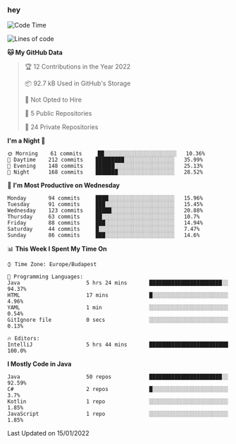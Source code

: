 ### hey

<!--START_SECTION:waka-->
![Code Time](http://img.shields.io/badge/Code%20Time-465%20hrs%2039%20mins-blue)

![Lines of code](https://img.shields.io/badge/From%20Hello%20World%20I%27ve%20Written-442%20Thousand%20lines%20of%20code-blue)

**🐱 My GitHub Data** 

> 🏆 12 Contributions in the Year 2022
 > 
> 📦 92.7 kB Used in GitHub's Storage 
 > 
> 🚫 Not Opted to Hire
 > 
> 📜 5 Public Repositories 
 > 
> 🔑 24 Private Repositories  
 > 
**I'm a Night 🦉** 

```text
🌞 Morning    61 commits     ██░░░░░░░░░░░░░░░░░░░░░░░   10.36% 
🌆 Daytime    212 commits    █████████░░░░░░░░░░░░░░░░   35.99% 
🌃 Evening    148 commits    ██████░░░░░░░░░░░░░░░░░░░   25.13% 
🌙 Night      168 commits    ███████░░░░░░░░░░░░░░░░░░   28.52%

```
📅 **I'm Most Productive on Wednesday** 

```text
Monday       94 commits     ████░░░░░░░░░░░░░░░░░░░░░   15.96% 
Tuesday      91 commits     ███░░░░░░░░░░░░░░░░░░░░░░   15.45% 
Wednesday    123 commits    █████░░░░░░░░░░░░░░░░░░░░   20.88% 
Thursday     63 commits     ██░░░░░░░░░░░░░░░░░░░░░░░   10.7% 
Friday       88 commits     ███░░░░░░░░░░░░░░░░░░░░░░   14.94% 
Saturday     44 commits     █░░░░░░░░░░░░░░░░░░░░░░░░   7.47% 
Sunday       86 commits     ███░░░░░░░░░░░░░░░░░░░░░░   14.6%

```


📊 **This Week I Spent My Time On** 

```text
⌚︎ Time Zone: Europe/Budapest

💬 Programming Languages: 
Java                     5 hrs 24 mins       ███████████████████████░░   94.37% 
HTML                     17 mins             █░░░░░░░░░░░░░░░░░░░░░░░░   4.96% 
YAML                     1 min               ░░░░░░░░░░░░░░░░░░░░░░░░░   0.54% 
GitIgnore file           0 secs              ░░░░░░░░░░░░░░░░░░░░░░░░░   0.13%

🔥 Editors: 
IntelliJ                 5 hrs 44 mins       █████████████████████████   100.0%

```

**I Mostly Code in Java** 

```text
Java                     50 repos            ███████████████████████░░   92.59% 
C#                       2 repos             █░░░░░░░░░░░░░░░░░░░░░░░░   3.7% 
Kotlin                   1 repo              ░░░░░░░░░░░░░░░░░░░░░░░░░   1.85% 
JavaScript               1 repo              ░░░░░░░░░░░░░░░░░░░░░░░░░   1.85%

```



 Last Updated on 15/01/2022
<!--END_SECTION:waka-->

